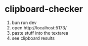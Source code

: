 # clipboard-checker

1. bun run dev
2. open http://localhost:5173/
3. paste stuff into the textarea
4. see clipboard results
